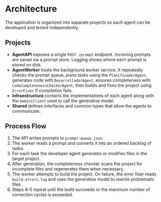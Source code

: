 # Architecture

The application is organized into separate projects so each agent can be developed and tested independently.

## Projects

- **AgentAPI** exposes a single `POST /prompt` endpoint. Incoming prompts are saved via a prompt store. Logging shows where each prompt is stored on disk.
- **AgentWorker** hosts the background worker service. It repeatedly checks the prompt queue, plans tasks using the `PlanificadorAgent`, generates code with `DesarrolladorAgent`, ensures completeness with `CodeCompletenessCheckerAgent`, then builds and fixes the project using `ErrorFixer` if compilation fails.
- **Infraestructura** contains the implementations of each agent along with the `GeminiClient` used to call the generative model.
- **Shared** defines interfaces and common types that allow the agents to communicate.

## Process Flow

1. The API writes prompts to `prompt-queue.json`.
2. The worker reads a prompt and converts it into an ordered backlog of tasks.
3. For each task the developer agent generates or modifies files in the target project.
4. After generation, the completeness checker scans the project for incomplete files and regenerates them when necessary.
5. The worker attempts to build the project. On failure, the error fixer reads `build_errors.log` and uses the generative model to rewrite problematic files.
6. Steps 4–5 repeat until the build succeeds or the maximum number of correction cycles is exceeded.

